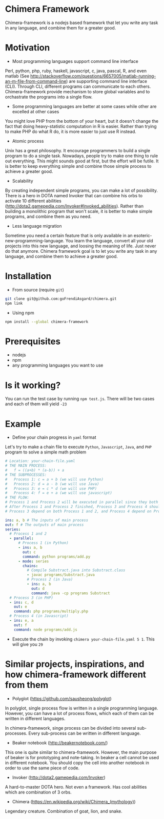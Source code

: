 # Chimera Framework

Chimera-framework is a nodejs based framework that let you write any task in any language, and combine them for a greater good.

# Motivation

* Most programming languages support command line interface

Perl, python, php, ruby, haskell, javascript, c, java, pascal, R, and even matlab (See http://stackoverflow.com/questions/6657005/matlab-running-an-m-file-from-command-line) are supporting command line interface (CLI). Through CLI, different programs can communicate to each others. Chimera-framework provide mechanism to store global variables and to orchastrate the programs into a single flow.

* Some programming languages are better at some cases while other are excelled at other cases

You might love PHP from the bottom of your heart, but it doesn't change the fact that doing heavy-statistic computation in R is easier. Rather than trying to make PHP do what R do, it is more easier to just use R instead.

* Atomic process

Unix has a great philosophy. It encourage programmers to build a single program to do a single task. Nowadays, people try to make one thing to rule out everything. This might sounds good at first, but the effort will be futile. It is better to keep everything simple and combine those simple process to achieve a greater good.

* Scalability

By creating independent simple programs, you can make a lot of possibility. There is a hero in DOTA named Invoker that can combine his orbs to activate 10 different abilities (http://dota2.gamepedia.com/Invoker#Invoked_abilities). Rather than building a monolithic program that won't scale, it is better to make simple programs, and combine them as you need.

* Less language migration

Sometime you need a certain feature that is only available in an esoteric-new-programming-language. You learn the language, convert all your old projects into this new language, and loosing the meaning of life. Just never do that anymore. Chimera framework goal is to let you write any task in any language, and combine them to achieve a greater good.


# Installation

* From source (require `git`)

```sh
git clone git@github.com:goFrendiAsgard/chimera.git
npm link
```
* Using npm

```sh
npm install --global chimera-framework
```

# Prerequisites

* nodejs
* npm
* any programming languages you want to use

# Is it working?

You can run the test case by running `npm test.js`. There will be two cases and each of them will yield `-23`

# Example

* Define your chain progress in `yaml` format

Let's try to make a chain file to execute `Python`, `Javascript`, `Java`, and `PHP` program to solve a simple math problem


```yaml
# Location: your-chain-file.yaml
# THE MAIN PROCESS:
#   f = ((a+b) * (a-b)) + a
# THE SUBPROCESSES:
#   Process 1: c = a + b (we will use Python)
#   Process 2: d = a - b (we will use Java)
#   Process 3: e = c * d (we will use PHP)
#   Process 4: f = e + a (we will use javascript)
# THE FLOW:
# Process 1 and Process 2 will be executed in parallel since they both independent to each another
# After Process 1 and Process 2 finished, Process 3 and Process 4 should be executed in serial 
# Process 3 depend on both Process 1 and 2, and Process 4 depend on Process 3

ins: a, b # The inputs of main process
out: f # The outputs of main process
series:
  # Process 1 and 2
  - parallel:
      # Process 1 (in Python)
      - ins: a, b
        out: c
        command: python programs/add.py
      - mode: series
        chains:
          # Compile Substract.java into Substract.class
          - javac programs/Substract.java
          # Process 2 (in Java)
          - ins: a, b
            out: d
            command: java -cp programs Substract
  # Process 3 (in PHP)
  - ins: c, d
    out: e
    command: php programs/multiply.php
  # Process 4 (in Javascript)
  - ins: e, a
    out: f
    command: node programs/add.js
```

* Execute the chain by invoking `chimera your-chain-file.yaml 5 1`. This will give you `29`

# Similar projects, inspirations, and how chimera-framework different from them

* Polyglot (https://github.com/sausheong/polyglot)

In polyglot, single process flow is written in a single programming language. However, you can have a lot of process flows, which each of them can be written in different languages.

In chimera-framework, singe process can be divided into several sub-processes. Every sub-process can be written in different language.

* Beaker notebook (http://beakernotebook.com/)

This one is quite similar to chimera-framework. However, the main purpose of beaker is for prototyping and note-taking. In beaker a cell cannot be used in different notebook. You should copy the cell into another notebook in order to use the same piece of code.

* Invoker (http://dota2.gamepedia.com/Invoker)

A hard-to-master DOTA hero. Not even a framework. Has cool abilities which are combination of 3 orbs.

* Chimera (https://en.wikipedia.org/wiki/Chimera_(mythology))

Legendary creature. Combination of goat, lion, and snake.
